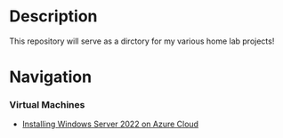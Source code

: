 # Description

This repository will serve as a dirctory for my various home lab projects!

# Navigation

### Virtual Machines

- [Installing Windows Server 2022 on Azure Cloud](https://github.com/wallimans/Home-Lab/blob/main/Installing%20Windows%20Server%202022%20on%20Azure%20Cloud)
